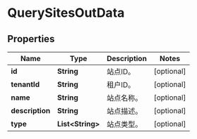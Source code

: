 
# QuerySitesOutData

## Properties
Name | Type | Description | Notes
------------ | ------------- | ------------- | -------------
**id** | **String** | 站点ID。 |  [optional]
**tenantId** | **String** | 租户ID。 |  [optional]
**name** | **String** | 站点名称。 |  [optional]
**description** | **String** | 站点描述。 |  [optional]
**type** | **List&lt;String&gt;** | 站点类型。 |  [optional]



